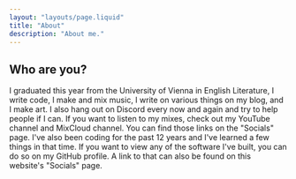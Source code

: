 ```yaml
---
layout: "layouts/page.liquid"
title: "About"
description: "About me."
---
```


## Who are you?

I graduated this year from the University of Vienna in English Literature, I write code, I make and mix music, I write on various things on my blog, and I make art. I also hang out on Discord every now and again and try to help people if I can. If you want to listen to my mixes, check out my YouTube channel and MixCloud channel. You can find those links on the "Socials" page. I've also been coding for the past 12 years and I've learned a few things in that time. If you want to view any of the software I've built, you can do so on my GitHub profile. A link to that can also be found on this website's "Socials" page.